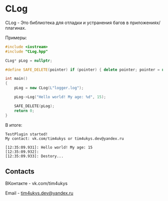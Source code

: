 # CLog

CLog - Это библиотека для отладки и устранения багов в приложениях/плагинах.

Примеры:
```cpp
#include <iostream>
#include "CLog.hpp"

CLog* pLog = nullptr;

#define SAFE_DELETE(pointer) if (pointer) { delete pointer; pointer = nullptr; }

int main()
{
	pLog = new CLog(L"logger.log");

	pLog->Log("Hello world! My age: %d", 15);

	SAFE_DELETE(pLog);
	return 0;
}
```
В итоге:
```log
TestPlugin started!
My contact: vk.com/tim4ukys or tim4ukys.dev@yandex.ru

[12:35:09.931]: Hello world! My age: 15
[12:35:09.932]:  
[12:35:09.933]: Destory...
```

## Contacts

ВКонтакте - vk.com/tim4ukys

Email - tim4ukys.dev@yandex.ru